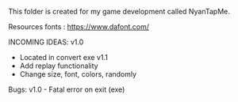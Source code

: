 This folder is created for my game development called NyanTapMe.

Resources
fonts : https://www.dafont.com/

INCOMING IDEAS:
v1.0
- Located in convert exe
v1.1
- Add replay functionality
- Change size, font, colors, randomly


Bugs:
v1.0 - Fatal error on exit (exe)
